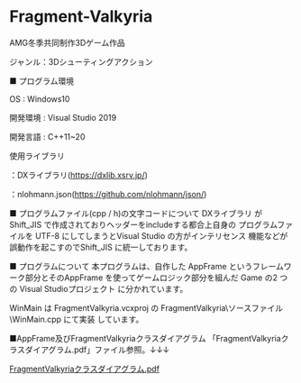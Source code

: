 # Fragment-Valkyria

AMG冬季共同制作3Dゲーム作品

ジャンル：3Dシューティングアクション

■ プログラム環境

OS : Windows10

開発環境 : Visual Studio 2019

開発言語 : C++11~20

使用ライブラリ

：DXライブラリ(https://dxlib.xsrv.jp/)

：nlohmann.json(https://github.com/nlohmann/json/)



■ プログラムファイル(cpp / h)の文字コードについて
DXライブラリ が Shift_JIS で作成されておりヘッダーをincludeする都合上自身の
プログラムファイルを UTF-8 にしてしまうとVisual Studio の方がインテリセンス
機能などが誤動作を起こすのでShift_JIS に統一しております。



■ プログラムについて
 本プログラムは、自作した AppFrame というフレームワーク部分とそのAppFrame
を使ってゲームロジック部分を組んだ Game の2 つの Visual Studioプロジェクト
に分かれています。


 WinMain は FragmentValkyria.vcxproj の FragmentValkyria\ソースファイル\WinMain.cpp にて実装
しています。


■AppFrame及びFragmentValkyriaクラスダイアグラム
「FragmentValkyriaクラスダイアグラム.pdf」ファイル参照。↓↓↓

[FragmentValkyriaクラスダイアグラム.pdf](https://github.com/NAOFUMISATO/Fragment-Valkyria/files/8641152/FragmentValkyria.pdf)
